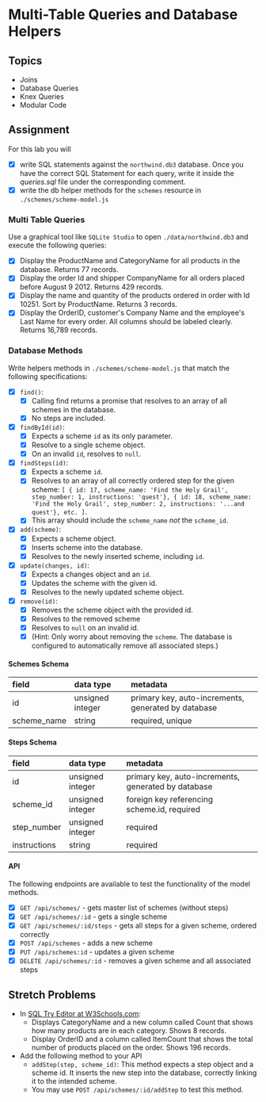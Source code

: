 # Multi-Table Queries and Database Helpers

## Topics

-   Joins
-   Database Queries
-   Knex Queries
-   Modular Code

## Assignment

For this lab you will

- [x] write SQL statements against the `northwind.db3` database. Once you have the correct SQL Statement for each query, write it inside the _queries.sql_ file under the corresponding comment.
- [x]  write the db helper methods for the `schemes` resource in `./schemes/scheme-model.js`

### Multi Table Queries

Use a graphical tool like `SQLite Studio` to open `./data/northwind.db3` and execute the following queries:

-  [x] Display the ProductName and CategoryName for all products in the database. Returns 77 records.
- [x]  Display the order Id and shipper CompanyName for all orders placed before August 9 2012. Returns 429 records.
-  [x] Display the name and quantity of the products ordered in order with Id 10251. Sort by ProductName. Returns 3 records.
-  [x] Display the OrderID, customer's Company Name and the employee's Last Name for every order. All columns should be labeled clearly. Returns 16,789 records.

### Database Methods

Write helpers methods in `./schemes/scheme-model.js` that match the following specifications:

- [x]  `find()`:
    - [x]  Calling find returns a promise that resolves to an array of all schemes in the database.
    - [x]  No steps are included.
- [x] `findById(id)`:
    - [x]  Expects a scheme `id` as its only parameter.
    - [x]  Resolve to a single scheme object.
    - [x]  On an invalid `id`, resolves to `null`.
- [x]  `findSteps(id)`:
    - [x]  Expects a scheme `id`.
    - [x]  Resolves to an array of all correctly ordered step for the given scheme: `[ { id: 17, scheme_name: 'Find the Holy Grail', step_number: 1, instructions: 'quest'}, { id: 18, scheme_name: 'Find the Holy Grail', step_number: 2, instructions: '...and quest'}, etc. ]`.
    - [x]  This array should include the `scheme_name` _not_ the `scheme_id`.
- [x]  `add(scheme)`:
    - [x]  Expects a scheme object.
    - [x]  Inserts scheme into the database.
    - [x]  Resolves to the newly inserted scheme, including `id`.
- [x]  `update(changes, id)`:
    - [x]  Expects a changes object and an `id`.
    - [x]  Updates the scheme with the given id.
    - [x]  Resolves to the newly updated scheme object.
- [x] `remove(id)`:
    - [x]  Removes the scheme object with the provided id.
    - [x]  Resolves to the removed scheme
    - [x]  Resolves to `null` on an invalid id.
    - [x]  (Hint: Only worry about removing the `scheme`. The database is configured to automatically remove all associated steps.)

#### Schemes Schema

| field       | data type        | metadata                                            |
| :---------- | :--------------- | :-------------------------------------------------- |
| id          | unsigned integer | primary key, auto-increments, generated by database |
| scheme_name | string           | required, unique                                    |

#### Steps Schema

| field        | data type        | metadata                                            |
| :----------- | :--------------- | :-------------------------------------------------- |
| id           | unsigned integer | primary key, auto-increments, generated by database |
| scheme_id    | unsigned integer | foreign key referencing scheme.id, required         |
| step_number  | unsigned integer | required                                            |
| instructions | string           | required                                            |

#### API

The following endpoints are available to test the functionality of the model methods.

- [x]  `GET /api/schemes/` - gets master list of schemes (without steps)
- [x] `GET /api/schemes/:id` - gets a single scheme
- [x]  `GET /api/schemes/:id/steps` - gets all steps for a given scheme, ordered correctly
- [x] `POST /api/schemes` - adds a new scheme
- [x]  `PUT /api/schemes:id` - updates a given scheme
- [x]  `DELETE /api/schemes/:id` - removes a given scheme and all associated steps

## Stretch Problems

-   In [SQL Try Editor at W3Schools.com](https://www.w3schools.com/Sql/tryit.asp?filename=trysql_select_top):
    -   Displays CategoryName and a new column called Count that shows how many products are in each category. Shows 8 records.
    -   Display OrderID and a column called ItemCount that shows the total number of products placed on the order. Shows 196 records.
-   Add the following method to your API
    -   `addStep(step, scheme_id)`: This method expects a step object and a scheme id. It inserts the new step into the database, correctly linking it to the intended scheme.
    -   You may use `POST /api/schemes/:id/addStep` to test this method.
